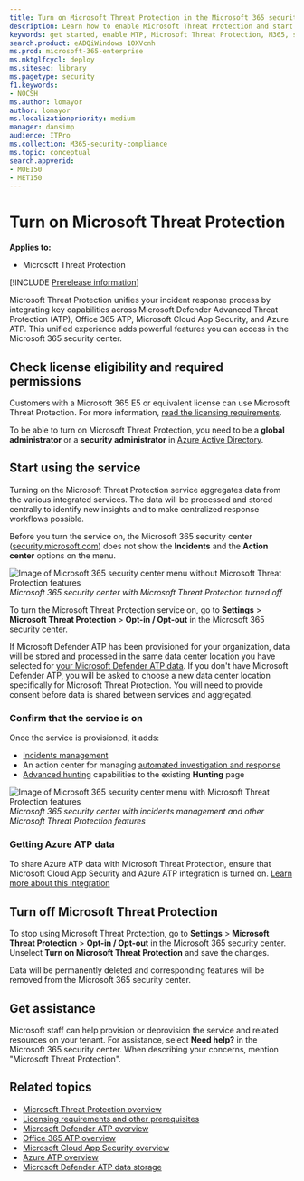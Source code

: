 ```yaml
---
title: Turn on Microsoft Threat Protection in the Microsoft 365 security center
description: Learn how to enable Microsoft Threat Protection and start integrating your security incident and response. 
keywords: get started, enable MTP, Microsoft Threat Protection, M365, security, data location, required permissions, license eligibility
search.product: eADQiWindows 10XVcnh
ms.prod: microsoft-365-enterprise
ms.mktglfcycl: deploy
ms.sitesec: library
ms.pagetype: security
f1.keywords:
- NOCSH
ms.author: lomayor
author: lomayor
ms.localizationpriority: medium
manager: dansimp
audience: ITPro
ms.collection: M365-security-compliance 
ms.topic: conceptual
search.appverid: 
- MOE150
- MET150
---
```


# Turn on Microsoft Threat Protection

**Applies to:**
- Microsoft Threat Protection

[!INCLUDE [Prerelease information](../includes/prerelease.md)]

Microsoft Threat Protection unifies your incident response process by integrating key capabilities across Microsoft Defender Advanced Threat Protection (ATP), Office 365 ATP, Microsoft Cloud App Security, and Azure ATP. This unified experience adds powerful features you can access in the Microsoft 365 security center.

## Check license eligibility and required permissions
Customers with a Microsoft 365 E5 or equivalent license can use Microsoft Threat Protection. For more information, [read the licensing requirements](prerequisites.md#licensing-requirements).

To be able to turn on Microsoft Threat Protection, you need to be a **global administrator** or a **security administrator** in [Azure Active Directory](https://docs.microsoft.com/azure/active-directory/users-groups-roles/directory-assign-admin-roles#available-roles).

## Start using the service
Turning on the Microsoft Threat Protection service aggregates data from the various integrated services. The data will be processed and stored centrally to identify new insights and to make centralized response workflows possible.

Before you turn the service on, the Microsoft 365 security center ([security.microsoft.com](https://security.microsoft.com)) does not show the **Incidents** and the **Action center** options on the menu.

![Image of Microsoft 365 security center menu without Microsoft Threat Protection features](../images/mtp-off.png)
*Microsoft 365 security center with Microsoft Threat Protection turned off*

To turn the Microsoft Threat Protection service on, go to **Settings** > **Microsoft Threat Protection** > **Opt-in / Opt-out** in the Microsoft 365 security center.

If Microsoft Defender ATP has been provisioned for your organization, data will be stored and processed in the same data center location you have selected for [your Microsoft Defender ATP data](https://docs.microsoft.com/windows/security/threat-protection/microsoft-defender-atp/data-storage-privacy). If you don't have Microsoft Defender ATP, you will be asked to choose a new data center location specifically for Microsoft Threat Protection. You will need to provide consent before data is shared between services and aggregated.

### Confirm that the service is on
Once the service is provisioned, it adds:

- [Incidents management](incidents-overview.md)
- An action center for managing [automated investigation and response](mtp-autoir.md)
- [Advanced hunting](advanced-hunting-overview.md) capabilities to the existing **Hunting** page

![Image of Microsoft 365 security center menu with Microsoft Threat Protection features](../images/mtp-on.png)
*Microsoft 365 security center with incidents management and other Microsoft Threat Protection features*

### Getting Azure ATP data
To share Azure ATP data with Microsoft Threat Protection, ensure that Microsoft Cloud App Security and Azure ATP integration is turned on. [Learn more about this integration](https://docs.microsoft.com/cloud-app-security/aatp-integration)


## Turn off Microsoft Threat Protection
To stop using Microsoft Threat Protection, go to **Settings** > **Microsoft Threat Protection** > **Opt-in / Opt-out** in the Microsoft 365 security center. Unselect **Turn on Microsoft Threat Protection** and save the changes.

Data will be permanently deleted and corresponding features will be removed from the Microsoft 365 security center.

## Get assistance

Microsoft staff can help provision or deprovision the service and related resources on your tenant. For assistance, select **Need help?** in the Microsoft 365 security center. When describing your concerns, mention "Microsoft Threat Protection".

## Related topics

- [Microsoft Threat Protection overview](microsoft-threat-protection.md)
- [Licensing requirements and other prerequisites](prerequisites.md)
- [Microsoft Defender ATP overview](https://docs.microsoft.com/windows/security/threat-protection/microsoft-defender-atp/microsoft-defender-advanced-threat-protection)
- [Office 365 ATP overview](../office-365-security/office-365-atp.md)
- [Microsoft Cloud App Security overview](https://docs.microsoft.com/cloud-app-security/what-is-cloud-app-security)
- [Azure ATP overview](https://docs.microsoft.com/azure-advanced-threat-protection/what-is-atp)
- [Microsoft Defender ATP data storage](https://docs.microsoft.com/windows/security/threat-protection/microsoft-defender-atp/data-storage-privacy)
